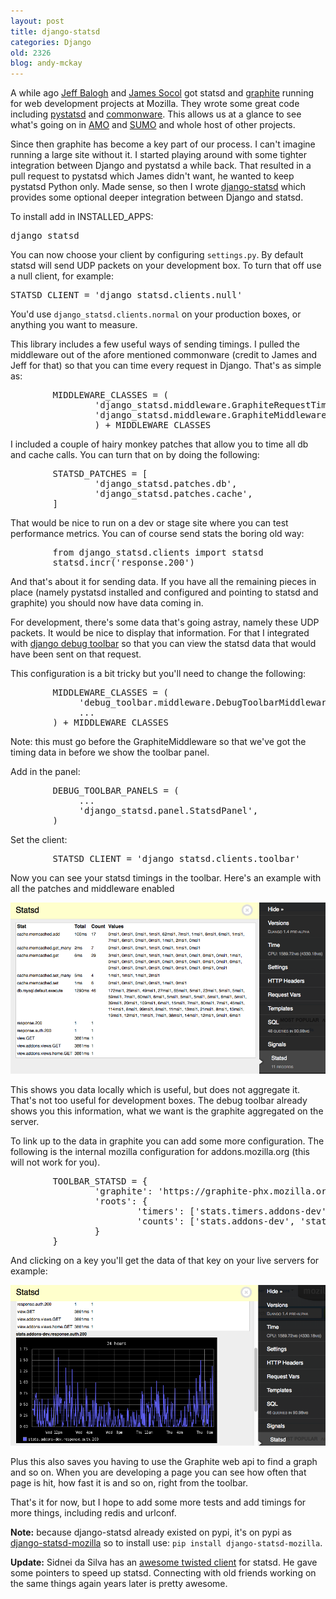 ```yaml
---
layout: post
title: django-statsd
categories: Django
old: 2326
blog: andy-mckay
---
```

<p>A while ago <a href="http://jbalogh.me/">Jeff Balogh</a> and <a href="http://coffeeonthekeyboard.com/">James Socol</a> got statsd and <a href="http://graphite.wikidot.com/installation">graphite</a> running for web development projects at Mozilla. They wrote some great code including <a href="https://github.com/jsocol/pystatsd">pystatsd</a> and <a href="https://github.com/jsocol/commonware">commonware</a>. This allows us at a glance to see what's going on in <a href="http://addons.mozilla.org">AMO</a> and <a href="http://support.mozilla.org">SUMO</a> and whole host of other projects.</p>
<p>Since then graphite has become a key part of our process. I can't imagine running a large site without it. I started playing around with some tighter integration between Django and pystatsd a while back. That resulted in a pull request to pystatsd which James didn't want, he wanted to keep pystatsd Python only. Made sense, so then I wrote <a href="https://github.com/andymckay/django-statsd">django-statsd</a> which provides some optional deeper integration between Django and statsd.</p>
<p>To install add in INSTALLED_APPS:</p>
<pre>django_statsd</pre>
<p>You can now choose your client by configuring <code>settings.py</code>. By default statsd will send UDP packets on your development box. To turn that off use a null client, for example:</p>
<pre>STATSD_CLIENT = 'django_statsd.clients.null'</pre>
<p>You'd use <code>django_statsd.clients.normal</code> on your production boxes, or anything you want to measure.</p>
<p>This library includes a few useful ways of sending timings. I pulled the middleware out of the afore mentioned commonware (credit to James and Jeff for that) so that you can time every request in Django. That's as simple as:</p>
<pre>
        MIDDLEWARE_CLASSES = (
                'django_statsd.middleware.GraphiteRequestTimingMiddleware',
                'django_statsd.middleware.GraphiteMiddleware',
                ) + MIDDLEWARE_CLASSES
</pre>
<p>I included a couple of hairy monkey patches that allow you to time all db and cache calls. You can turn that on by doing the following:</p>
<pre>
        STATSD_PATCHES = [
                'django_statsd.patches.db',
                'django_statsd.patches.cache',
        ]
</pre>
<p>That would be nice to run on a dev or stage site where you can test performance metrics. You can of course send stats the boring old way:</p>
<pre>
        from django_statsd.clients import statsd
        statsd.incr('response.200')
</pre>
<p>And that's about it for sending data. If you have all the remaining pieces in place (namely pystatsd installed and configured and pointing to statsd and graphite) you should now have data coming in.</p>
<p>For development, there's some data that's going astray, namely these UDP packets. It would be nice to display that information. For that I integrated with <a href="https://github.com/django-debug-toolbar/django-debug-toolbar">django debug toolbar</a> so that you can view the statsd data that would have been sent on that request.</p>
<p>This configuration is a bit tricky but you'll need to change the following:</p>
<pre>
        MIDDLEWARE_CLASSES = (
             'debug_toolbar.middleware.DebugToolbarMiddleware',
             ...       
        ) + MIDDLEWARE_CLASSES
</pre>
<p>Note: this must go before the GraphiteMiddleware so that we've got the timing
data in before we show the toolbar panel.</p>
<p>Add in the panel:</p>
<pre>
        DEBUG_TOOLBAR_PANELS = (
             ...
             'django_statsd.panel.StatsdPanel',
        )
</pre>
<p>Set the client:</p>
<pre>
        STATSD_CLIENT = 'django_statsd.clients.toolbar'
</pre>
<p>Now you can see your statsd timings in the toolbar. Here's an example with all the patches and middleware enabled</p>
<img src="/files/statsd-keys.png">
<p>This shows you data locally which is useful, but does not aggregate it. That's not too useful for development boxes. The debug toolbar already shows you this information, what we want is the graphite aggregated on the server.</p>
<p>To link up to the data in graphite you can add some more configuration. The following is the internal mozilla configuration for addons.mozilla.org (this will not work for you).</p>
<pre>
        TOOLBAR_STATSD = {
                'graphite': 'https://graphite-phx.mozilla.org/render/',
                'roots': {
                        'timers': ['stats.timers.addons-dev', 'stats.timers.addons'],
                        'counts': ['stats.addons-dev', 'stats.addons']
                }
        }
</pre>
<p>And clicking on a key you'll get the data of that key on your live servers for example:</p>
<img src="/files/statsd-graph.png">
<p>Plus this also saves you having to use the Graphite web api to find a graph and so on. When you are developing a page you can see how often that page is hit, how fast it is and so on, right from the toolbar.</p>
<p>That's it for now, but I hope to add some more tests and add timings for more things, including redis and urlconf.</p>
<p><strong>Note:</strong> because django-statsd already existed on pypi, it's on pypi as <a href="http://pypi.python.org/pypi/django-statsd-mozilla">django-statsd-mozilla</a> so to install use: <code>pip install django-statsd-mozilla</code>.</p>
<p><strong>Update:</strong> Sidnei da Silva has an <a href="https://code.launchpad.net/~txstatsd-dev/txstatsd/trunk">awesome twisted client</a> for statsd. He gave some pointers to speed up statsd. Connecting with old friends working on the same things again years later is pretty awesome.</p>